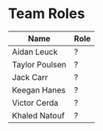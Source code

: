 # Team Roles
| Name           |  Role  |
| -------------- | ------ |
| Aidan Leuck    |    ?   |
| Taylor Poulsen |    ?   |
| Jack Carr      |    ?   |
| Keegan Hanes   |    ?   |
| Victor Cerda   |    ?   |
| Khaled Natouf  |    ?   |